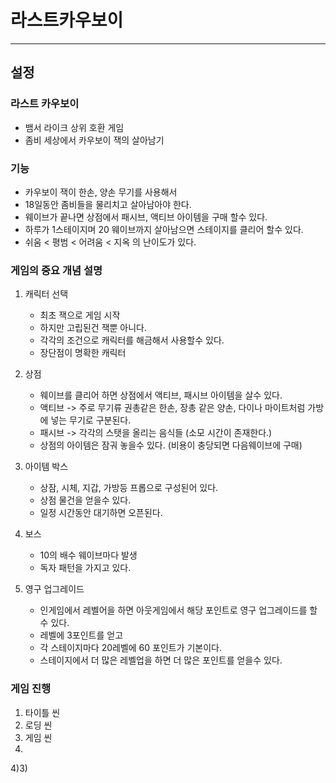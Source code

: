 # 라스트카우보이
---
## 설정
### 라스트 카우보이
- 뱀서 라이크 상위 호환 게임
- 좀비 세상에서 카우보이 잭의 살아남기

### 기능
- 카우보이 잭이 한손, 양손 무기를 사용해서
- 18일동안 좀비들을 물리치고 살아남아야 한다. 
- 웨이브가 끝나면 상점에서 패시브, 액티브 아이템을 구매 할수 있다. 
- 하루가 1스테이지며 20 웨이브까지 살아남으면 스테이지를 클리어 할수 있다. 
- 쉬움 < 평범 < 어려움 < 지옥 의 난이도가 있다.

### 게임의 중요 개념 설명
1) 캐릭터 선택
    - 최초 잭으로 게임 시작
    - 하지만 고립된건 잭뿐 아니다.
    - 각각의 조건으로 캐릭터를 해금해서 사용할수 있다.
    - 장단점이 명확한 캐릭터

2) 상점
    - 웨이브를 클리어 하면 상점에서 액티브, 패시브 아이템을 살수 있다.
    - 액티브 -> 주로 무기류 권총같은 한손, 장총 같은 양손, 다이나 마이트처럼 가방에 넣는 무기로 구분된다.
    - 패시브 -> 각각의 스탯을 올리는 음식들 (소모 시간이 존재한다.)
    - 상점의 아이템은 잠궈 놓을수 있다. (비용이 충당되면 다음웨이브에 구매)

3) 아이템 박스
    - 상잠, 시체, 지갑, 가방등 프롭으로 구성된어 있다.
    - 상점 물건을 얻을수 있다.
    - 일정 시간동안 대기하면 오픈된다. 

4) 보스
    - 10의 배수 웨이브마다 발생
    - 독자 패턴을 가지고 있다. 

5) 영구 업그레이드
    - 인게임에서 레벨어을 하면 아웃게임에서 해당 포인트로 영구 업그레이드를 할수 있다.
    - 레벨에 3포인트를 얻고
    - 각 스테이지마다 20레벨에 60 포인트가 기본이다.
    - 스테이지에서 더 많은 레벨업을 하면 더 많은 포인트를 얻을수 있다.  
 
### 게임 진행
1) 타이틀 씬
2) 로딩 씬
3) 게임 씬
4) 






  
4)3) 
